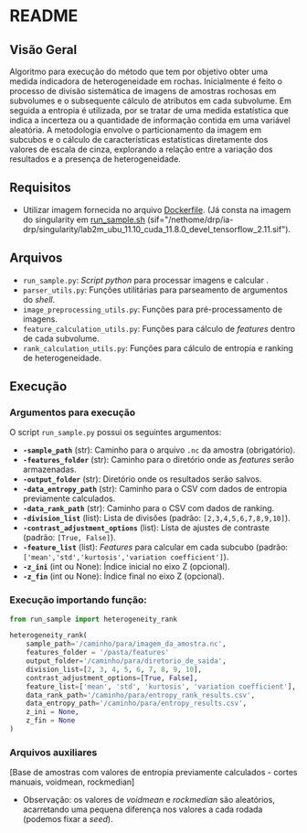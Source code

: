 # README

## Visão Geral

Algoritmo para execução do método que tem por objetivo obter uma medida indicadora de heterogeneidade em rochas. Inicialmente é feito o processo de divisão sistemática de imagens de amostras rochosas em subvolumes e o subsequente cálculo de atributos em cada subvolume. Em seguida a entropia é utilizada, por se tratar de uma medida estatística que indica a incerteza ou a quantidade de informação contida em uma variável aleatória. A metodologia envolve o particionamento da imagem em subcubos e o cálculo de características estatísticas diretamente dos valores de escala de cinza, explorando a relação entre a variação dos resultados e a presença de heterogeneidade.

## Requisitos

- Utilizar imagem fornecida no arquivo [Dockerfile](./Dockerfile). (Já consta na imagem do singularity em [run_sample.sh](./function/run_sample.sh) (sif="/nethome/drp/ia-drp/singularity/lab2m_ubu_11.10_cuda_11.8.0_devel_tensorflow_2.11.sif").

## Arquivos

- `run_sample.py`: _Script python_ para processar imagens e calcular .
- `parser_utils.py`: Funções utilitárias para parseamento de argumentos do _shell_.
- `image_preprocessing_utils.py`: Funções para pré-processamento de imagens.
- `feature_calculation_utils.py`: Funções para cálculo de _features_ dentro de cada subvolume.
- `rank_calculation_utils.py`: Funções para cálculo de entropia e ranking de heterogeneidade.


## Execução

### Argumentos para execução

O script `run_sample.py` possui os seguintes argumentos:

- **`-sample_path`** (str): Caminho para o arquivo `.nc` da amostra (obrigatório).
- **`-features_folder`** (str): Caminho para o diretório onde as _features_ serão armazenadas.
- **`-output_folder`** (str): Diretório onde os resultados serão salvos.
- **`-data_entropy_path`** (str): Caminho para o CSV com dados de entropia previamente calculados.
- **`-data_rank_path`** (str): Caminho para o CSV com dados de ranking.
- **`-division_list`** (list): Lista de divisões (padrão: `[2,3,4,5,6,7,8,9,10]`).
- **`-contrast_adjustment_options`** (list): Lista de ajustes de contraste (padrão: `[True, False]`).
- **`-feature_list`** (list): _Features_ para calcular em cada subcubo (padrão: `['mean','std','kurtosis','variation coefficient']`).
- **`-z_ini`** (int ou None): Índice inicial no eixo Z (opcional).
- **`-z_fin`** (int ou None): Índice final no eixo Z (opcional).

### Execução importando função:

```python
from run_sample import heterogeneity_rank

heterogeneity_rank(
    sample_path='/caminho/para/imagem_da_amostra.nc',
    features_folder = '/pasta/features'
    output_folder='/caminho/para/diretorio_de_saida',
    division_list=[2, 3, 4, 5, 6, 7, 8, 9, 10],
    contrast_adjustment_options=[True, False],
    feature_list=['mean', 'std', 'kurtosis', 'variation coefficient'],
    data_rank_path='/caminho/para/entropy_rank_results.csv',
    data_entropy_path='/caminho/para/entropy_results.csv',
    z_ini = None,
    z_fin = None
)
```

### Arquivos auxiliares

[Base de amostras com valores de entropia previamente calculados - cortes manuais, voidmean, rockmedian]

- Observação: os valores de _voidmean_ e _rockmedian_ são aleatórios, acarretando uma pequena diferença nos valores a cada rodada (podemos fixar a _seed_).
